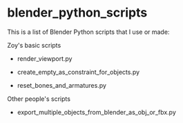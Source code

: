 # blender_python_scripts

This is a list of Blender Python scripts that I use or made:


Zoy's basic scripts

- render_viewport.py

- create_empty_as_constraint_for_objects.py

- reset_bones_and_armatures.py


Other people's scripts

- export_multiple_objects_from_blender_as_obj_or_fbx.py

